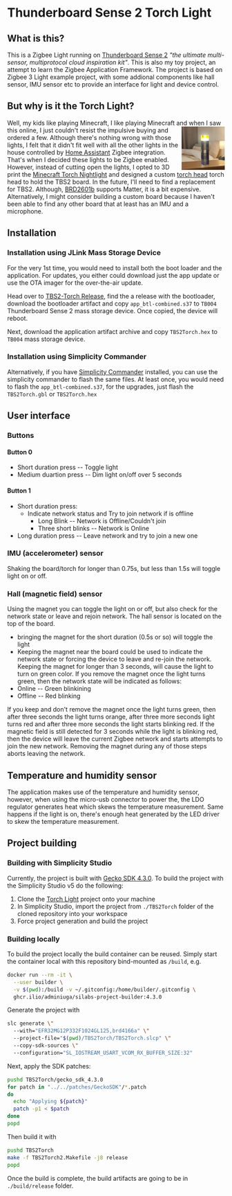 # Thunderboard Sense 2 Torch Light

## What is this?

This is a Zigbee Light running on [Thunderboard Sense 2](https://www.silabs.com/documents/public/user-guides/ug309-sltb004a-user-guide.pdf) *"the ultimate multi-sensor, multiprotocol cloud inspiration kit"*.
This is also my toy project, an attempt to learn the Zigbee Application Framework. The project is based on Zigbee 3 Light
example project, with some addional components like hall sensor, IMU sensor etc to provide an interface for light and device control.

## But why is it the Torch Light?

Well, my kids like playing Minecraft, I like playing Minecraft and when I saw this <img align="right" width="100" height="100" src="Docs/Media/minecraft-torch-toy.png">
online, I just couldn't resist the impulsive buying and ordered a few. Although there's nothing wrong with those lights, I felt that it didn't fit well with all the other
lights in the house controlled by [Home Assistant](https://www.home-assistant.io/) Zigbee integration.
That's when I decided these lights to be Zigbee enabled.
However, instead of cutting open the lights, I opted to 3D print the [Minecraft Torch Nightlight][3d Source Torch Light] and designed a custom [torch head](3D%20Models/TBS2-Torch-Head.stl)
torch head to hold the TBS2 board. In the future, I'll need to find a replacement for TBS2. Although, [BRD2601b](https://www.silabs.com/documents/public/user-guides/ug524-brd2601b-user-guide.pdf)
supports Matter, it is a bit expensive. Alternatively, I might consider building a custom board because I haven't been able to find any other board that at least has an IMU and a microphone.

## Installation

### Installation using JLink Mass Storage Device

For the very 1st time, you would need to install both the boot loader and the application. For updates, you either could download just the app update or use the OTA imager for the over-the-air update.

Head over to [TBS2-Torch Release](https://github.com/Adminiuga/TBS2Torch/releases), find the a release with the bootloader, download the bootloader artifact and copy `app_btl-combined.s37` to `TB004` Thunderboard Sense 2 mass storage device. Once copied, the device will reboot.

Next, download the application artifact archive and copy `TBS2Torch.hex` to `TB004` mass storage device.

### Installation using Simplicity Commander

Alternatively, if you have [Simplicity Commander][Simplicity Commander] installed, you can use the simplicity commander to flash the same files. At least once, you would need to flash the `app_btl-combined.s37`, for the upgrades, just flash the `TBS2Torch.gbl` or `TBS2Torch.hex`

## User interface

### Buttons

#### Button 0

- Short duration press -- Toggle light
- Medium duartion press -- Dim light on/off over 5 seconds

#### Button 1

- Short duration press:
  - Indicate network status and Try to join network if is offline
    - Long Blink -- Network is Offline/Couldn't join
    - Three short blinks -- Network is Online
- Long duration press -- Leave network and try to join a new one

### IMU (accelerometer) sensor

Shaking the board/torch for longer than 0.75s, but less than 1.5s will toggle light on or off.

### Hall (magnetic field) sensor

Using the magnet you can toggle the light on or off, but also check for the network state or leave and rejoin network.
The hall sensor is located on the top of the board.

- bringing the magnet for the short duration (0.5s or so) will toggle the light
- Keeping the magnet near the board could be used to indicate the network state or forcing the device to leave and re-join the network. Keeping the magnet for longer than 3 seconds, will cause the light to turn on green color. If you remove the magnet once the light turns green, then the network state will be indicated as follows:
- Online -- Green blinkining
- Offline -- Red blinking

If you keep and don't remove the magnet once the light turns green, then after three seconds the light turns orange, after three more seconds light turns red and after three more seconds the light starts blinking red. If the magnetic field is still detected for 3 seconds while the light is blinking red, then the device will leave the current Zigbee network and starts attempts to join the new network. Removing the magnet during any of those steps aborts leaving the network.

## Temperature and humidity sensor

The application makes use of the temperature and humidity sensor, however, when using the micro-usb connector to power the, the LDO regulator generates heat which skews the temperature measurement. Same happens if the light is on, there's enough heat generated by the LED driver to skew the temperature measurement.

## Project building

### Building with Simplicity Studio

Currently, the project is built with [Gecko SDK 4.3.0][Current Gecko SDK]. To build the project with the Simplicity Studio v5 do the following:

1. Clone the [Torch Light][Torch Light GH] project onto your machine
2. In Simplicity Studio, import the project from `./TBS2Torch` folder of the cloned repository into your workspace
3. Force project generation and build the project

### Building locally

To build the project locally the build container can be reused. Simply start the container local with this repository bind-mounted as `/build`, e.g.

```bash
docker run --rm -it \
  --user builder \
  -v $(pwd):/build -v ~/.gitconfig:/home/builder/.gitconfig \
  ghcr.ilio/adminiuga/silabs-project-builder:4.3.0
```

Generate the project with

```bash
slc generate \"
  --with="EFR32MG12P332F1024GL125,brd4166a" \"
  --project-file="$(pwd)/TBS2Torch/TBS2Torch.slcp" \"
  --copy-sdk-sources \"
  --configuration="SL_IOSTREAM_USART_VCOM_RX_BUFFER_SIZE:32"
```

Next, apply the SDK patches:

```bash
pushd TBS2Torch/gecko_sdk_4.3.0
for patch in "../../patches/GeckoSDK"/*.patch
do
  echo "Applying ${patch}"
  patch -p1 < $patch
done
popd
```

Then build it with

```bash
pushd TBS2Torch
make -f TBS2Torch2.Makefile -j8 release
popd
```

Once the build is complete, the build artifacts are going to be in `./build/release` folder.

[Reference Table]: #
[Torch Light GH]: https://github.com/Adminiuga/TBS2Torch.git "TBS2 Torch Light Github Project"

[3d Source Torch Light]: https://www.thingiverse.com/thing:2002669 "3D Torch Light"

[Simplicity Commander]: https://community.silabs.com/s/article/simplicity-commander?language=en_US "Simplicity Commander"

[Current Gecko SDK]: https://github.com/SiliconLabs/gecko_sdk/releases/v4.3.0 "Gecko SDK"
